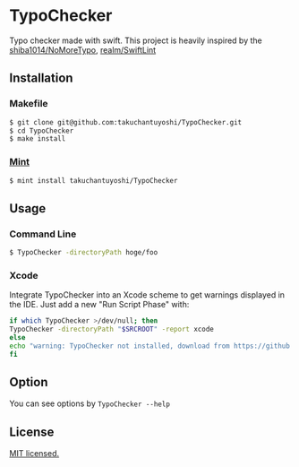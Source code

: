 # TypoChecker

Typo checker made with swift.
This project is heavily inspired by the [shiba1014/NoMoreTypo](https://github.com/shiba1014/NoMoreTypo), [realm/SwiftLint](https://github.com/realm/SwiftLint)

## Installation
### Makefile
```sh
$ git clone git@github.com:takuchantuyoshi/TypoChecker.git
$ cd TypoChecker
$ make install
```
### [Mint](https://github.com/yonaskolb/Mint)
```sh
$ mint install takuchantuyoshi/TypoChecker
```

## Usage
### Command Line
```sh
$ TypoChecker -directoryPath hoge/foo
```
### Xcode
Integrate TypoChecker into an Xcode scheme to get warnings displayed in the IDE. Just add a new "Run Script Phase" with:
```sh
if which TypoChecker >/dev/null; then
TypoChecker -directoryPath "$SRCROOT" -report xcode
else
echo "warning: TypoChecker not installed, download from https://github.com/takuchantuyoshi/TypoChecker"
fi
```
## Option
You can see options by `TypoChecker --help`

## License
[MIT licensed.](https://github.com/takuchantuyoshi/TypoChecker/blob/master/LICENSE)
